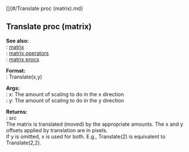 []{#/Translate proc (matrix).md}    
## Translate proc (matrix)    
**See also:**    
:   [matrix](/matrix)    
:   [matrix operators](/matrix/operators)    
:   [matrix procs](/matrix/proc)    
<!-- -->    
**Format:**    
:   Translate(x,y)    
<!-- -->    
**Args:**    
:   x: The amount of scaling to do in the x direction    
:   y: The amount of scaling to do in the y direction    
<!-- -->    
**Returns:**    
:   src    
The matrix is translated (moved) by the appropriate amounts. The x and y    
offsets applied by translation are in pixels.    
If y is omitted, x is used for both. E.g., Translate(2) is equivalent to    
Translate(2,2).  